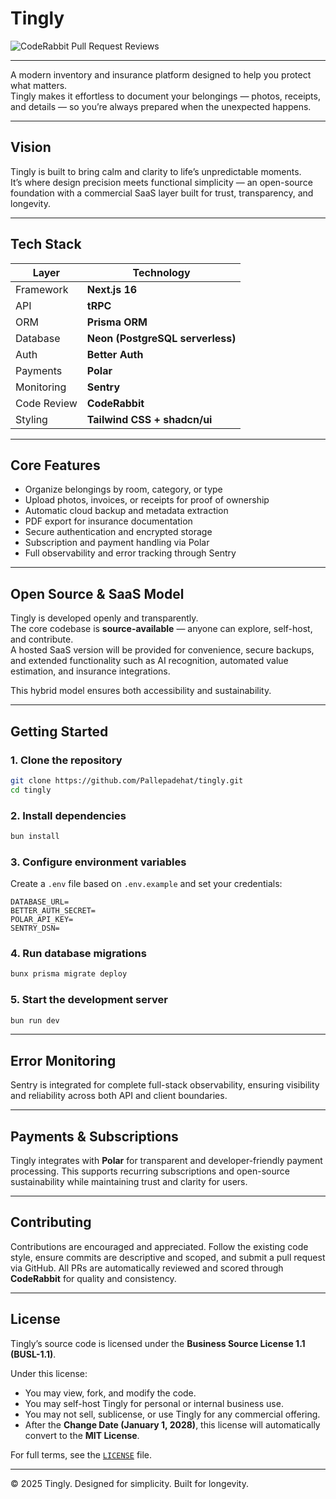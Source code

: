 # Tingly

![CodeRabbit Pull Request Reviews](https://img.shields.io/coderabbit/prs/github/Pallepadehat/tingly?utm_source=oss&utm_medium=github&utm_campaign=Pallepadehat%2Ftingly&labelColor=171717&color=FF570A&link=https%3A%2F%2Fcoderabbit.ai&label=CodeRabbit+Reviews)

---

A modern inventory and insurance platform designed to help you protect what matters.  
Tingly makes it effortless to document your belongings — photos, receipts, and details — so you’re always prepared when the unexpected happens.

---

## Vision

Tingly is built to bring calm and clarity to life’s unpredictable moments.  
It’s where design precision meets functional simplicity — an open-source foundation with a commercial SaaS layer built for trust, transparency, and longevity.

---

## Tech Stack

| Layer       | Technology                       |
| ----------- | -------------------------------- |
| Framework   | **Next.js 16**                   |
| API         | **tRPC**                         |
| ORM         | **Prisma ORM**                   |
| Database    | **Neon (PostgreSQL serverless)** |
| Auth        | **Better Auth**                  |
| Payments    | **Polar**                        |
| Monitoring  | **Sentry**                       |
| Code Review | **CodeRabbit**                   |
| Styling     | **Tailwind CSS + shadcn/ui**     |

---

## Core Features

- Organize belongings by room, category, or type
- Upload photos, invoices, or receipts for proof of ownership
- Automatic cloud backup and metadata extraction
- PDF export for insurance documentation
- Secure authentication and encrypted storage
- Subscription and payment handling via Polar
- Full observability and error tracking through Sentry

---

## Open Source & SaaS Model

Tingly is developed openly and transparently.  
The core codebase is **source-available** — anyone can explore, self-host, and contribute.  
A hosted SaaS version will be provided for convenience, secure backups, and extended functionality such as AI recognition, automated value estimation, and insurance integrations.

This hybrid model ensures both accessibility and sustainability.

---

## Getting Started

### 1. Clone the repository

```bash
git clone https://github.com/Pallepadehat/tingly.git
cd tingly
```

### 2. Install dependencies

```bash
bun install
```

### 3. Configure environment variables

Create a `.env` file based on `.env.example` and set your credentials:

```
DATABASE_URL=
BETTER_AUTH_SECRET=
POLAR_API_KEY=
SENTRY_DSN=
```

### 4. Run database migrations

```bash
bunx prisma migrate deploy
```

### 5. Start the development server

```bash
bun run dev
```

---

## Error Monitoring

Sentry is integrated for complete full-stack observability, ensuring visibility and reliability across both API and client boundaries.

---

## Payments & Subscriptions

Tingly integrates with **Polar** for transparent and developer-friendly payment processing.
This supports recurring subscriptions and open-source sustainability while maintaining trust and clarity for users.

---

## Contributing

Contributions are encouraged and appreciated.
Follow the existing code style, ensure commits are descriptive and scoped, and submit a pull request via GitHub.
All PRs are automatically reviewed and scored through **CodeRabbit** for quality and consistency.

---

## License

Tingly’s source code is licensed under the **Business Source License 1.1 (BUSL-1.1)**.

Under this license:

- You may view, fork, and modify the code.
- You may self-host Tingly for personal or internal business use.
- You may not sell, sublicense, or use Tingly for any commercial offering.
- After the **Change Date (January 1, 2028)**, this license will automatically convert to the **MIT License**.

For full terms, see the [`LICENSE`](./LICENSE) file.

---

© 2025 Tingly. Designed for simplicity. Built for longevity.
